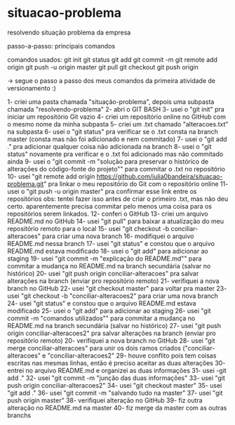 # situacao-problema
resolvendo situação problema da empresa

passo-a-passo: principais comandos

comandos usados: 
git init
git status
git add
git commit -m
git remote add origin
git push -u origin master
git pull
git checkout
git push origin

-> segue o passo a passo dos meus comandos da primeira atividade de versionamento :)

1- criei uma pasta chamada "situação-problema", depois uma subpasta chamada "resolvendo-problema"
2- abri o GIT BASH
3- usei o "git init" pra iniciar um repositório Git vazio
4- criei um repositório online no GitHub com o mesmo nome da minha subpasta
5- criei um .txt chamado "alteracoes.txt" na subpasta
6- usei o "git status" pra verificar se o .txt consta na branch master (consta mas não foi adicionado e nem commitado)
7- usei o "git add ." pra adicionar qualquer coisa não adicionada na branch
8- usei o "git status" novamente pra verificar e o .txt foi adicionado mas não commitado ainda
9- usei o "git commit -m "solução para preservar o histórico de alterações do código-fonte do projeto"" para commitar o .txt no repositório
10- usei "git remote add origin https://github.com/julia0bandeira/situacao-problema.git" pra linkar o meu repositório do Git com o repositório online
11- usei o "git push -u origin master" pra confirmar esse link entre os repositórios
obs: tentei fazer isso antes de criar o primeiro .txt, mas não deu certo. aparentemente precisa commitar pelo menos uma coisa para os repositórios serem linkados.
12- conferi o GitHub
13- criei um arquivo README.md no GitHub
14- usei "git pull" para baixar a atualização do meu repositório remoto para o local
15- usei "git checkout -b conciliar-alteracoes" para criar uma nova branch
16- modifiquei o arquivo README.md nessa branch
17- usei "git status" e constou que o arquivo README.md estava modificado
18- usei o "git add" para adicionar ao staging
19- usei "git commit -m "explicação do README.md"" para commitar a mudança no README.md na branch secundária (salvar no histórico)
20- usei "git push origin conciliar-alteracoes" pra salvar alterações na branch (enviar pro repositório remoto)
21- verifiquei a nova branch no GitHub
22- usei "git checkout master" para voltar pra master
23- usei "git checkout -b "conciliar-alteracoes2" para criar uma nova branch
24- usei "git status" e constou que o arquivo README.md estava modificado
25- usei o "git add" para adicionar ao staging
26- usei "git commit -m "comandos utilizados"" para commitar a mudança no README.md na branch secundária (salvar no histórico)
27- usei "git push origin conciliar-alteracoes2" pra salvar alterações na branch (enviar pro repositório remoto)
20- verifiquei a nova branch no GitHub
28- usei "git merge conciliar-alteracoes" para unir os dois ramos criados ("conciliar-alteracoes" e "conciliar-alteracoes2"
29- houve conflito pois tem coisas escritas nas mesmas linhas, então é preciso aceitar as duas alterações
30- entrei no arquivo README.md e organizei as duas informações
31- usei -git add ."
32- usei "git commit -m "junção das duas informações"
33- usei "git push origin conciliar-alteracoes2"
34- usei "git checkout master"
35- usei "git add ."
36- usei "git commit -m "salvando tudo na master"
37- usei "git push origin master"
38- verifiquei alteração no GitHub
39- fiz outra alteração no README.md na master
40- fiz merge da master com as outras branchs

